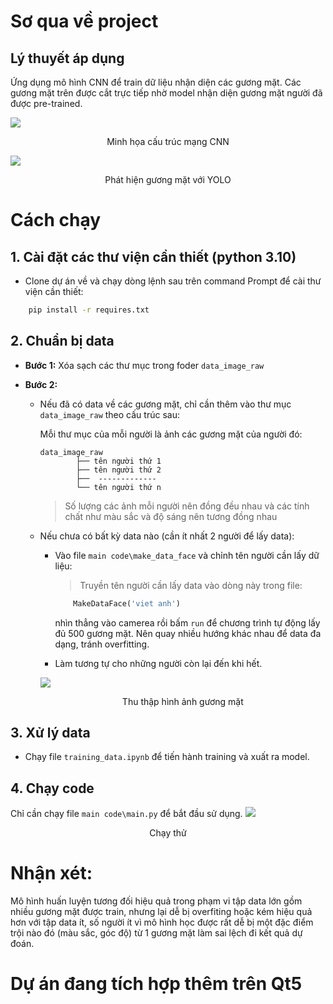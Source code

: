 # Sơ qua về project

## Lý thuyết áp dụng  

Ứng dụng mô hình CNN để train dữ liệu nhận diện các gương mặt. Các gương mặt trên được cắt trực tiếp nhờ model nhận diện gương mặt người đã được pre-trained.

![](https://cdn.analyticsvidhya.com/wp-content/uploads/2024/10/59954intro-to-CNN.webp)
<p align = 'center'> Minh họa cấu trúc mạng CNN </p>

![](https://oditeksolutions.com/wp-content/uploads/2025/01/Fashionable-Blog-Banner.webp)
<p align = 'center'> Phát hiện gương mặt với YOLO </p>

# Cách chạy

## 1. Cài đặt các thư viện cần thiết (python 3.10)

- Clone dự án về và chạy dòng lệnh sau trên command Prompt để cài thư viện cần thiết:

``` bash
    pip install -r requires.txt
```

## 2. Chuẩn bị data



- **Bước 1:** Xóa sạch các thư mục trong foder `data_image_raw`

- **Bước 2:**

  - Nếu đã có data về các gương mặt, chỉ cần thêm vào thư mục `data_image_raw` theo cấu trúc sau:

    Mỗi thư mục của mỗi người là ảnh các gương mặt của người đó:

    ```
    data_image_raw   
            ├── tên người thứ 1    
            ├── tên người thứ 2
            ├──  -------------    
            └── tên người thứ n
    ```

    > Số lượng các ảnh mỗi người nên đồng đều nhau và các tính chất như màu sắc và độ sáng nên tương đồng nhau


  - Nếu chưa có bất kỳ data nào (cần ít nhất 2 người để lấy data):

    - Vào file `main code\make_data_face` và chỉnh tên người cần lấy dữ liệu:
      
      > Truyền tên người cần lấy data vào dòng này trong file: 
        ``` python
            MakeDataFace('viet anh')
         ```

      nhìn thẳng vào camerea rồi bấm `run` để chương trình tự động lấy đủ 500 gương mặt. Nên quay nhiều hướng khác nhau để data đa dạng, tránh overfitting.

    - Làm tương tự cho những người còn lại đến khi hết.

    ![](https://raw.githubusercontent.com/vietanhlee/Face-Recognizer/refs/heads/main/display_github/thu%20thap.png)
    <p align = 'center'> Thu thập hình ảnh gương mặt </p>

## 3. Xử lý data

- Chạy file `training_data.ipynb` để tiến hành training và xuất ra model.

## 4. Chạy code

Chỉ cần chạy file `main code\main.py` để bắt đầu sử dụng.
![](https://raw.githubusercontent.com/vietanhlee/Face-Recognizer/refs/heads/main/display_github/chay.png)
    <p align = 'center'> Chạy thử </p>
# Nhận xét:

Mô hình huấn luyện tương đối hiệu quả trong phạm vi tập data lớn gồm nhiều gương mặt được train, nhưng lại dễ bị overfiting hoặc kém hiệu quả hơn với tập data ít, số người ít vì mô hình học được rất dễ bị một đặc điểm trội nào đó (màu sắc, góc độ) từ 1 gương mặt làm sai lệch đi kết quả dự đoán.

# Dự án đang tích hợp thêm trên Qt5